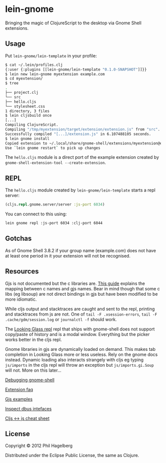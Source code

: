 # lein-gnome

Bringing the magic of ClojureScript to the desktop via Gnome Shell extensions.

## Usage

Put `lein-gnome/lein-template` in your profile:

``` bash
$ cat ~/.lein/profiles.clj
{:user {:plugins [[lein-gnome/lein-template "0.1.0-SNAPSHOT"]]}}
$ lein new lein-gnome myextension example.com
$ cd myextension/
$ tree
.
├── project.clj
└── src
├── hello.cljs
└── stylesheet.css
1 directory, 3 files
$ lein cljsbuild once
[...]
Compiling ClojureScript.
Compiling "/tmp/myextension/target/extension/extension.js" from "src"...
Successfully compiled "[...]/extension.js" in 6.107488105 seconds.
$ lein gnome install
Copied extension to ~/.local/share/gnome-shell/extensions/myextension@example.com directory.
Use `lein gnome restart` to pick up changes
```

The `hello.cljs` module is a direct port of the example extension created by `gnome-shell-extension-tool --create-extension`.

## REPL

The `hello.cljs` module created by `lein-gnome/lein-template` starts a repl server:

``` clojure
(cljs.repl.gnome.server/server :js-port 6034)
```

You can connect to this using:

``` bash
lein gnome repl :js-port 6034 :clj-port 6044
```

## Gotchas

As of Gnome Shell 3.8.2 if your group name (example.com) does not have at least one period in it your extension will not be recognised.

## Resources

Gjs is not documented but the c libraries are. [This guide](http://mathematicalcoffee.blogspot.com/2012/09/developing-gnome-shell-extensions.html) explains the mapping between c names and gjs names. Bear in mind though that some c libs (eg libsoup) are not direct bindings in gjs but have been modified to be more idiomatic.

While cljs output and stacktraces are caught and sent to the repl, printing and stacktraces from js are not. One of `tail -F .xsession-errors`, `tail -F .cache/gdm/session.log` or `journalctl -f` should work.

The [Looking Glass repl](https://live.gnome.org/GnomeShell/LookingGlass) repl that ships with gnome-shell does not support copy/paste of history and is a modal window. Everything but the picker works better in the cljs repl.

Gnome libraries in gjs are dynamically loaded on demand. This makes tab completion in Looking Glass  more or less useless. Rely on the gnome docs instead. Dynamic loading also interacts strangely with cljs eg typing `js/imports` in the cljs repl will throw an exception but `js/imports.gi.Soup` will not. More on this later...

[Debugging gnome-shell](https://live.gnome.org/GnomeShell/Debugging)

[Extension faq](https://live.gnome.org/GnomeShell/Extensions/FAQ)

[Gjs examples](https://git.gnome.org/browse/gjs/tree/examples/)

[Inspect dbus intefaces](https://live.gnome.org/DFeet/)

[Cljs <-> js cheat sheet](http://himera.herokuapp.com/synonym.html)

## License

Copyright © 2012 Phil Hagelberg

Distributed under the Eclipse Public License, the same as Clojure.
